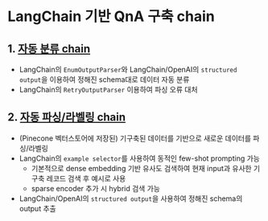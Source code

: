 # LangChain 기반 QnA 구축 chain

## 1. [자동 분류 chain](classification.py)

- LangChain의 `EnumOutputParser`와 LangChain/OpenAI의 `structured output`을 이용하여 정해진 schema대로 데이터 자동 분류
- LangChain의 `RetryOutputParser` 이용하여 파싱 오류 대처

## 2. [자동 파싱/라벨링 chain](example_selector.py)

- (Pinecone 벡터스토어에 저장된) 기구축된 데이터를 기반으로 새로운 데이터를 파싱/라벨링
- LangChain의 `example selector`를 사용하여 동적인 few-shot prompting 가능
  - 기본적으로 dense embedding 기반 유사도 검색하여 현재 input과 유사한 기구축 레코드 검색 후 예시로 사용
  - sparse encoder 추가 시 hybrid 검색 가능
- LangChain/OpenAI의 `structured output`을 사용하여 정해진 schema의 output 추출
